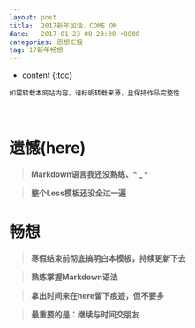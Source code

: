 ```yaml
---
layout: post
title:  2017新年加油，COME ON
date:   2017-01-23 00:23:00 +0800
categories: 思想汇报
tag: 17新年畅想
---
```


* content
{:toc}


`如需转载本网站内容，请标明转载来源，且保持作品完整性`

&nbsp;


遗憾(here)
===
>**Markdown语言我还没熟练、^ _ ^**

>**整个Less模板还没全过一遍**

畅想
===

>**寒假结束前彻底搞明白本模板，持续更新下去**

>**熟练掌握Markdown语法**

>**拿出时间来在here留下痕迹，但不要多**

>**最重要的是：继续与时间交朋友**